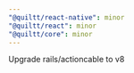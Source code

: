 ```yaml
---
"@quiltt/react-native": minor
"@quiltt/react": minor
"@quiltt/core": minor
---
```


Upgrade rails/actioncable to v8
